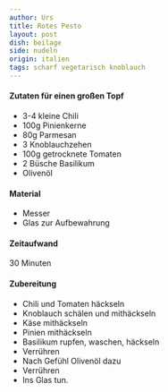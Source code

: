 ```yaml
---
author: Urs
title: Rotes Pesto
layout: post
dish: beilage
side: nudeln
origin: italien
tags: scharf vegetarisch knoblauch
---
```

#### Zutaten für einen großen Topf
 * 3-4 kleine Chili
 * 100g Pinienkerne
 * 80g Parmesan
 * 3 Knoblauchzehen
 * 100g getrocknete Tomaten
 * 2 Büsche Basilikum
 * Olivenöl

#### Material
 * Messer
 * Glas zur Aufbewahrung

#### Zeitaufwand
 30 Minuten

#### Zubereitung
 * Chili und Tomaten häckseln
 * Knoblauch schälen und mithäckseln
 * Käse mithäckseln
 * Pinien mithäckseln
 * Basilikum rupfen, waschen, häckseln
 * Verrühren
 * Nach Gefühl Olivenöl dazu
 * Verrühren
 * Ins Glas tun.
